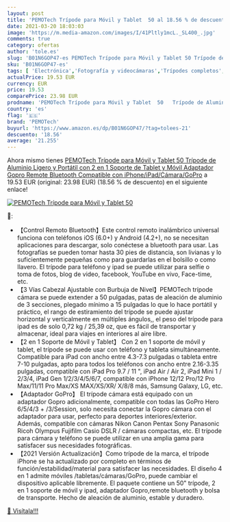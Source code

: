 ```yaml
---
layout: post
title: 'PEMOTech Trípode para Móvil y Tablet  50 al 18.56 % de descuento'
date: 2021-03-20 18:03:03
image: 'https://m.media-amazon.com/images/I/41Pltly1mcL._SL400_.jpg'
comments: true
category: ofertas
author: 'tole.es'
slug: 'B01N6GOP47-es PEMOTech Trípode para Móvil y Tablet 50 Trípode de...'
sku: 'B01N6GOP47-es'
tags: [ 'Electrónica','Fotografía y videocámaras','Trípodes completos','Trípodes y monopies','bluetooth','móvil','pemotech','tablet', ]
actualPrice: 19.53 EUR
currency: EUR
price: 19.53
comparePrice: 23.98 EUR
prodname: 'PEMOTech Trípode para Móvil y Tablet  50   Trípode de Aluminio  Ligero y Portátil con 2 en 1 Soporte de Tablet y Móvil  Adaptador Gopro  Remote Bluetooth  Compatible con iPhone/iPad/Cámara/GoPro'
country: 'es'
flag: '🇪🇸'
brand: 'PEMOTech'
buyurl: 'https://www.amazon.es/dp/B01N6GOP47/?tag=tolees-21'
descuento: '18.56'
average: '21.255'
---
```


Ahora mismo tienes [PEMOTech Trípode para Móvil y Tablet  50   Trípode de Aluminio  Ligero y Portátil con 2 en 1 Soporte de Tablet y Móvil  Adaptador Gopro  Remote Bluetooth  Compatible con iPhone/iPad/Cámara/GoPro](https://www.amazon.es/dp/B01N6GOP47/?tag=tolees-21) a 19.53 EUR (original: 23.98 EUR) (18.56 %  de descuento) en el siguiente enlace!

[![PEMOTech Trípode para Móvil y Tablet  50](https://m.media-amazon.com/images/I/41Pltly1mcL._SL400_.jpg)](https://www.amazon.es/dp/B01N6GOP47/?tag=tolees-21)

🔎:

- 【Control Remoto Bluetooth】Este control remoto inalámbrico universal funciona con teléfonos iOS (6.0+) y Android (4.2+), no se necesitan aplicaciones para descargar, solo conéctese a bluetooth para usar. Las fotografías se pueden tomar hasta 30 pies de distancia, son livianas y lo suficientemente pequeñas como para guardarlas en el bolsillo o como llavero. El trípode para teléfono y ipad se puede utilizar para selfie o toma de fotos, blog de video, facebook, YouTube en vivo, Face-time, etc.
- 【3 Vías Cabezal Ajustable con Burbuja de Nivel】PEMOTech trípode cámara se puede extender a 50 pulgadas, patas de aleación de aluminio de 3 secciones, plegado mínimo a 15 pulgadas lo que lo hace portátil y práctico, el rango de estiramiento del trípode se puede ajustar horizontal y verticalmente en múltiples ángulos,, el peso del trípode para ipad es de solo 0,72 kg / 25,39 oz, que es fácil de transportar y almacenar, ideal para viajes en interiores al aire libre.
- 【2 en 1 Soporte de Móvil y Tablet】 Con 2 en 1 soporte de móvil y tablet, el trípode se puede usar con teléfono y tableta simultáneamente. Compatible para iPad con ancho entre 4.3-7.3 pulgadas o tableta entre 7-10 pulgadas, apto para todos los teléfonos con ancho entre 2.16-3.35 pulgadas, compatible con iPad Pro 9.7  / 11 ", iPad Air / Air 2, iPad Mini 1 / 2/3/4, iPad Gen 1/2/3/4/5/6/7, compatible con iPhone 12/12 Pro/12 Pro Max/11/11 Pro Max/XS MAX/XS/XR/ X/8/8 más, Samsung Galaxy, LG, etc.
- 【Adaptador GoPro】 El trípode cámara está equipado con un adaptador Gopro adicionalmente, compatible con todas las GoPro Hero 6/5/4/3 + /3/Session, solo necesita conectar la Gopro cámara con el adaptador para usar, perfecto para deportes interiores/exterior. Además, compatible con cámaras Nikon Canon Pentax Sony Panasonic Ricoh Olympus Fujifilm Casio DSLR / cámaras compactas, etc. El trípode para cámara y teléfono se puede utilizar en una amplia gama para satisfacer sus necesidades fotográficas.
- 【2021 Versión Actualización】Como trípode de la marca, el trípode iPhone se ha actualizado por completo en términos de función/estabilidad/material para satisfacer las necesidades. El diseño 4 en 1 admite móviles /tabletas/cámaras/GoPro, puede cambiar el dispositivo aplicable libremente. El paquete contiene un 50" trípode, 2 en 1 soporte de móvil y ipad, adaptador Gopro,remote bluetooth y bolsa de transporte. Hecho de aleación de aluminio, estable y duradero.

[🛒 Visítala!!!](https://www.amazon.es/dp/B01N6GOP47/?tag=tolees-21)

